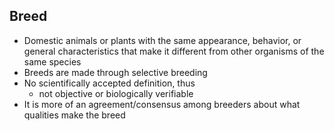 ## Breed
- Domestic animals or plants with the same appearance, behavior, or general characteristics that make it different from other organisms of the same species
- Breeds are made through selective breeding
- No scientifically accepted definition, thus
	- not objective or biologically verifiable
- It is more of an agreement/consensus among breeders about what qualities make the breed

